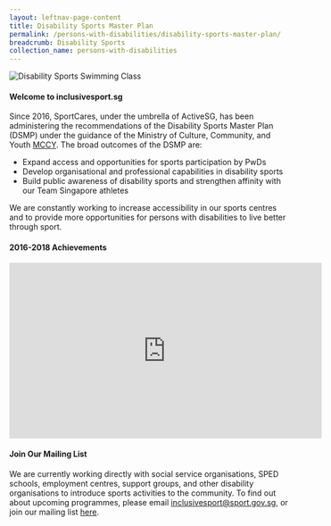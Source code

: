```yaml
---
layout: leftnav-page-content
title: Disability Sports Master Plan
permalink: /persons-with-disabilities/disability-sports-master-plan/
breadcrumb: Disability Sports 
collection_name: persons-with-disabilities
---
```


![Disability Sports Swimming Class](/images/DSMP-main.jpg)

#### Welcome to inclusivesport.sg 
Since 2016, SportCares, under the umbrella of ActiveSG, has been administering the recommendations of the Disability Sports Master Plan (DSMP) under the guidance of the Ministry of Culture, Community, and Youth [MCCY](https://www.mccy.gov.sg/sector/initiatives/disability-sports-master-plan). The broad outcomes of the DSMP are: 

* Expand access and opportunities for sports participation by PwDs
* Develop organisational and professional capabilities in disability sports 
* Build public awareness of disability sports and strengthen affinity with our Team Singapore athletes

We are constantly working to increase accessibility in our sports centres and to provide more opportunities for persons with disabilities to live better through sport. 

#### 2016-2018 Achievements

<div class="bp-youtube">
     <iframe width="560" height="315" src="https://www.youtube.com/embed/zwgaQqLy_2c" frameborder="0" allow="accelerometer; autoplay; encrypted-media; gyroscope; picture-in-picture" allowfullscreen></iframe>
</div>

#### Join Our Mailing List
We are currently working directly with social service organisations, SPED schools, employment centres, support groups, and other disability organisations to introduce sports activities to the community. To find out about upcoming programmes, please email <inclusivesport@sport.gov.sg>, or join our mailing list [here](http://www.bit.ly/inclusivesportsg).
